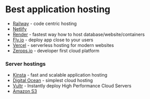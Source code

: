 # Best application hosting

* [Railway](https://railway.app/) - code centric hosting
* [Netlify](https://www.netlify.com/)
* [Render](https://render.com/) - fastest way how to host database/website/containers
* [Fly.io](https://fly.io/) - deploy app close to your users
* [Vercel](https://vercel.com/dashboard) - serverless hosting for modern websites
* [Zerops.io](https://zerops.io/) - developer first cloud platform

### Server hostings

* [Kinsta](https://kinsta.com/application-hosting/) - fast and scalable application hosting
* [Digital Ocean](https://www.digitalocean.com/) - simplest cloud hosting
* [Vultr](https://www.vultr.com/) - Instantly deploy High Performance Cloud Servers
* [Amazon S3](https://aws.amazon.com/s3/)